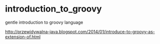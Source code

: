 introduction_to_groovy
======================

gentle introduction to groovy language

http://przewidywalna-java.blogspot.com/2014/01/introduce-to-groovy-as-extension-of.html
